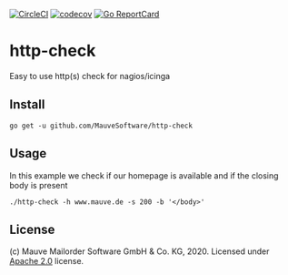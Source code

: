 [![CircleCI](https://circleci.com/gh/MauveSoftware/http-check.svg?style=shield)](https://circleci.com/gh/MauveSoftware/http-check)
[![codecov](https://codecov.io/gh/MauveSoftware/http-check/branch/main/graph/badge.svg)](https://codecov.io/gh/MauveSoftware/http-check)
[![Go ReportCard](http://goreportcard.com/badge/MauveSoftware/http-check)](http://goreportcard.com/report/MauveSoftware/http-check)

# http-check
Easy to use http(s) check for nagios/icinga

## Install
```
go get -u github.com/MauveSoftware/http-check
```

## Usage
In this example we check if our homepage is available and if the closing body is present

```
./http-check -h www.mauve.de -s 200 -b '</body>'
```

## License
(c) Mauve Mailorder Software GmbH & Co. KG, 2020. Licensed under [Apache 2.0](LICENSE) license.
